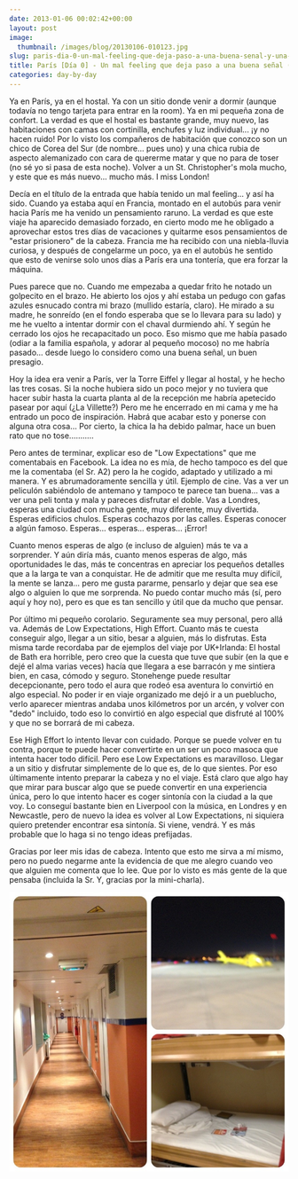 ```yaml
---
date: 2013-01-06 00:02:42+00:00
layout: post
image:
  thumbnail: /images/blog/20130106-010123.jpg
slug: paris-dia-0-un-mal-feeling-que-deja-paso-a-una-buena-senal-y-una-sorpresa
title: París [Día 0] - Un mal feeling que deja paso a una buena señal (y una sorpresa)
categories: day-by-day
---
```


Ya en París, ya en el hostal. Ya con un sitio donde venir a dormir (aunque todavía no tengo tarjeta para entrar en la room). Ya en mi pequeña zona de confort. La verdad es que el hostal es bastante grande, muy nuevo, las habitaciones con camas con cortinilla, enchufes y luz individual... ¡y no hacen ruido! Por lo visto los compañeros de habitación que conozco son un chico de Corea del Sur (de nombre... pues uno) y una chica rubia de aspecto alemanizado con cara de quererme matar y que no para de toser (no sé yo si pasa de esta noche). Volver a un St. Christopher's mola mucho, y este que es más nuevo... mucho más. I miss London!

Decía en el título de la entrada que había tenido un mal feeling... y así ha sido. Cuando ya estaba aquí en Francia, montado en el autobús para venir hacia París me ha venido un pensamiento raruno. La verdad es que este viaje ha aparecido demasiado forzado, en cierto modo me he obligado a aprovechar estos tres días de vacaciones y quitarme esos pensamientos de "estar prisionero" de la cabeza. Francia me ha recibido con una niebla-lluvia curiosa, y después de congelarme un poco, ya en el autobús he sentido que esto de venirse solo unos días a París era una tontería, que era forzar la máquina.

Pues parece que no. Cuando me empezaba a quedar frito he notado un golpecito en el brazo. He abierto los ojos y ahí estaba un pedugo con gafas azules esnucado contra mi brazo (mullido estaría, claro). He mirado a su madre, he sonreído (en el fondo esperaba que se lo llevara para su lado) y me he vuelto a intentar dormir con el chaval durmiendo ahí. Y según he cerrado los ojos he recapacitado un poco. Eso mismo que me había pasado (odiar a la familia española, y adorar al pequeño mocoso) no me habría pasado... desde luego lo considero como una buena señal, un buen presagio.

Hoy la idea era venir a París, ver la Torre Eiffel y llegar al hostal, y he hecho las tres cosas. Si la noche hubiera sido un poco mejor y no tuviera que hacer subir hasta la cuarta planta al de la recepción me habría apetecido pasear por aquí (¿La Villette?) Pero me he encerrado en mi cama y me ha entrado un poco de inspiración. Habrá que acabar esto y ponerse con alguna otra cosa... Por cierto, la chica la ha debido palmar, hace un buen rato que no tose...........

Pero antes de terminar, explicar eso de "Low Expectations" que me comentabais en Facebook. La idea no es mía, de hecho tampoco es del que me la comentaba (el Sr. A2) pero la he cogido, adaptado y utilizado a mi manera. Y es abrumadoramente sencilla y útil. Ejemplo de cine. Vas a ver un peliculón sabiéndolo de antemano y tampoco te parece tan buena... vas a ver una peli tonta y mala y pareces disfrutar el doble. Vas a Londres, esperas una ciudad con mucha gente, muy diferente, muy divertida. Esperas edificios chulos. Esperas cochazos por las calles. Esperas conocer a algún famoso. Esperas... esperas... esperas... ¡Error!

Cuanto menos esperas de algo (e incluso de alguien) más te va a sorprender. Y aún diría más, cuanto menos esperas de algo, más oportunidades le das, más te concentras en apreciar los pequeños detalles que a la larga te van a conquistar. He de admitir que me resulta muy difícil, la mente se lanza... pero me gusta pararme, pensarlo y dejar que sea ese algo o alguien lo que me sorprenda. No puedo contar mucho más (sí, pero aquí y hoy no), pero es que es tan sencillo y útil que da mucho que pensar.

Por último mi pequeño corolario. Seguramente sea muy personal, pero allá va. Además de Low Expectations, High Effort. Cuanto más te cuesta conseguir algo, llegar a un sitio, besar a alguien, más lo disfrutas. Esta misma tarde recordaba par de ejemplos del viaje por UK+Irlanda:
El hostal de Bath era horrible, pero creo que la cuesta que tuve que subir (en la que e dejé el alma varias veces) hacía que llegara a ese barracón y me sintiera bien, en casa, cómodo y seguro.
Stonehenge puede resultar decepcionante, pero todo el aura que rodeó esa aventura lo convirtió en algo especial. No poder ir en viaje organizado me dejó ir a un pueblucho, verlo aparecer mientras andaba unos kilómetros por un arcén, y volver con "dedo" incluido, todo eso lo convirtió en algo especial que disfruté al 100% y que no se borrará de mi cabeza.

Ese High Effort lo intento llevar con cuidado. Porque se puede volver en tu contra, porque te puede hacer convertirte en un ser un poco masoca que intenta hacer todo difícil. Pero ese Low Expectations es maravilloso. Llegar a un sitio y disfrutar simplemente de lo que es, de lo que sientes. Por eso últimamente intento preparar la cabeza y no el viaje. Está claro que algo hay que mirar para buscar algo que se puede convertir en una experiencia única, pero lo que intento hacer es coger sintonía con la ciudad a la que voy. Lo conseguí bastante bien en Liverpool con la música, en Londres y en Newcastle, pero de nuevo la idea es volver al Low Expectations, ni siquiera quiero pretender encontrar esa sintonía. Si viene, vendrá. Y es más probable que lo haga si no tengo ideas prefijadas.

Gracias por leer mis idas de cabeza. Intento que esto me sirva a mí mismo, pero no puedo negarme ante la evidencia de que me alegro cuando veo que alguien me comenta que lo lee. Que por lo visto es más gente de la que pensaba (incluida la Sr. Y, gracias por la mini-charla).

[![20130106-010123.jpg](/images/blog/20130106-010123.jpg)](/images/blog/20130106-010123.jpg)

